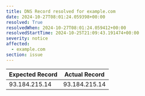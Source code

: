 ```yaml
---
title: DNS Record resolved for example.com
date: 2024-10-27T08:01:24.059398+00:00
resolved: True
resolvedWhen: 2024-10-27T08:01:24.059412+00:00
resolvedStartTime: 2024-10-25T21:09:43.191474+00:00
severity: notice
affected:
  - example.com
section: issue
---
```


| Expected Record  | Actual Record  |
|------------------|----------------|
| 93.184.215.14 | 93.184.215.14 |
